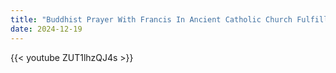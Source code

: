 ```yaml
---
title: "Buddhist Prayer With Francis In Ancient Catholic Church Fulfills Prophecy"
date: 2024-12-19
---
```


{{< youtube ZUT1lhzQJ4s >}}
